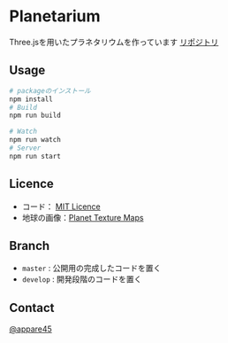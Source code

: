 # Planetarium

Three.jsを用いたプラネタリウムを作っています
[リポジトリ](https://github.com/appare45/epc_planetarium)

## Usage

```bash
# packageのインストール
npm install
# Build
npm run build
```

```bash
# Watch
npm run watch
# Server
npm run start
```

## Licence

-   コード： [MIT Licence](https://github.com/appare45/Planetarium/blob/master/LICENCE)
-   地球の画像：[Planet Texture Maps](http://planetpixelemporium.com/planets.html)

## Branch

-   `master` : 公開用の完成したコードを置く
-   `develop` : 開発段階のコードを置く

## Contact

[@appare45](https://github.com/appare45)
